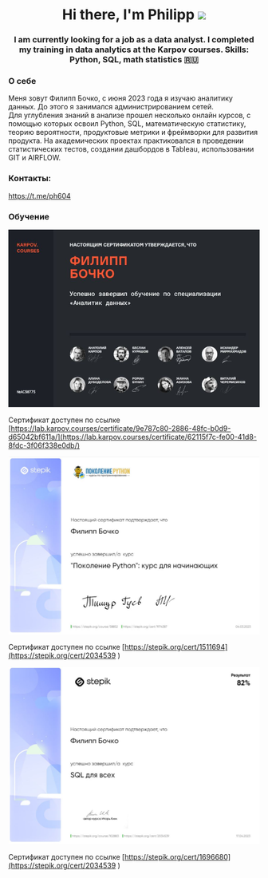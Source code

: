 <h1 align="center">Hi there, I'm Philipp</a> 
<img src="https://github.com/blackcater/blackcater/raw/main/images/Hi.gif" height="32"/></h1>
<h3 align="center">I am currently looking for a job as a data analyst. I completed my training in data analytics at the Karpov courses. Skills: Python, SQL, math statistics 🇷🇺</h3>

### О себе
Меня зовут Филипп Бочко, с июня 2023 года я изучаю аналитику данных. До этого я занимался администрированием сетей.  
Для углубления знаний в анализе прошел несколько онлайн курсов, с помощью которых освоил Python, SQL, математическую статистику, теорию вероятности, продуктовые метрики и фреймворки для развития продукта.
На академических проектах практиковался в проведении статистических тестов, создании дашбордов в Tableau, использовании GIT и AIRFLOW.

### Контакты:
https://t.me/ph604
### Обучение

![Screenshot_43](https://github.com/bochkop/bochkop/blob/main/kc.JPG?raw=true)

Сертификат доступен по ссылке [https://lab.karpov.courses/certificate/9e787c80-2886-48fc-b0d9-d65042bf611a/](https://lab.karpov.courses/certificate/62115f7c-fe00-41d8-8fdc-3f06f338e0db/)

![Screenshot_44](https://github.com/bochkop/bochkop/blob/main/st1.JPG?raw=true)

Сертификат доступен по ссылке [https://stepik.org/cert/1511694](https://stepik.org/cert/2034539
)

![Screenshot_45](https://github.com/bochkop/bochkop/blob/main/st2.JPG?raw=true)

Сертификат доступен по ссылке [https://stepik.org/cert/1696680](https://stepik.org/cert/2034539
)


<!--
**bochkop/bochkop** is a ✨ _special_ ✨ repository because its `README.md` (this file) appears on your GitHub profile.

Here are some ideas to get you started:

- 🔭 I’m currently working on ...
- 🌱 I’m currently learning ...
- 👯 I’m looking to collaborate on ...
- 🤔 I’m looking for help with ...
- 💬 Ask me about ...
- 📫 How to reach me: ...
- 😄 Pronouns: ...
- ⚡ Fun fact: ...
-->
